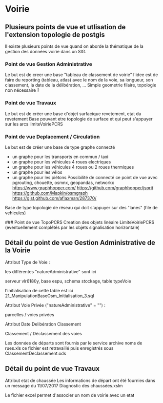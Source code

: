 # Voirie


## Plusieurs points de vue et utlisation de l'extension topologie de postgis

Il existe plusieurs points de vue quand on aborde la thématique de la
gestion des données voirie dans un SIG.

### Point de vue Gestion Administrative
Le but est de creer une base "tableau de classement de voirie"
l'idee est de faire du reporting (tableau, atlas) avec
le nom de la voie, sa longueur, son classement, la date de la délibération, ...
Simple geometrie filaire, topologie non nécessaire ?

### Point de vue Travaux
Le but est de créer une base d'objet surfacique
revetement, etat du revetement
Base pouvant etre topologie de surface et qui peut s'appuyer sur les arcs
limiteVoiriePCRS

### Point de vue Deplacement / Circulation
Le but est de créer une base de type graphe connecté
 - un graphe pour les transports en commun / taxi
 - un graphe pour les véhicules 4 roues electriques
 - un graphe pour les véhicules 4 roues ou 2 roues thermiques
 - un graphe pour les vélos
 - un graphe pour les piétons
Possibilité de connecté ce point de vue avec
pgrouting, chouette, osmnx, geopandas, networkx
https://www.graphhopper.com/
https://github.com/graphhopper/jsprit
https://github.com/Mapkin/osmgraph
https://gist.github.com/aflaxman/287370/

Base de type topologie de réseau qui doit s'appuyer sur des "lanes" (file de vehicules)

### Point de vue TopoPCRS
Creation des objets linéaire LimiteVoiriePCRS
(eventuellement complétés par les objets signalisation horizontale)


## Détail du point de vue Gestion Administrative de la Voirie

Attribut Type de Voie :

les différentes "natureAdministrative" sont ici

serveur vlr6180y, base espu, schema stockage, table typeVoie

l'initialisation de cette table est ici
21_ManipulationBaseOsm_Initialisation_3.sql


Attribut Voie Privée ("natureAdministrative" = "") :

parcelles / voies privées


Attribut Date Delibération Classement

Classement / Déclassement des voies

Les données de départs sont fournis par le service archive
noms de rues.xls
ce fichier est retravaillé puis enregistrés sous ClassementDeclassement.ods


## Détail du point de vue Travaux

Attribut etat de chaussée
Les informations de départ ont été fournies dans un message du
11/07/2017
Diagnostic des chaussées.xslm

Le fichier excel permet d'associer un nom de voirie avec un etat
